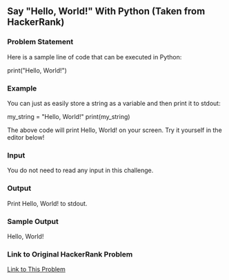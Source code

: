 ## Say "Hello, World!" With Python (Taken from HackerRank)

### Problem Statement

Here is a sample line of code that can be executed in Python:

print("Hello, World!")

### Example

You can just as easily store a string as a variable and then print it to stdout:

my_string = "Hello, World!"
print(my_string)

The above code will print Hello, World! on your screen. Try it yourself in the editor below!

### Input

You do not need to read any input in this challenge.


### Output

Print Hello, World! to stdout.  


### Sample Output

Hello, World!

### Link to Original HackerRank Problem

[Link to This Problem](https://www.hackerrank.com/challenges/py-hello-world/problem?isFullScreen=true)